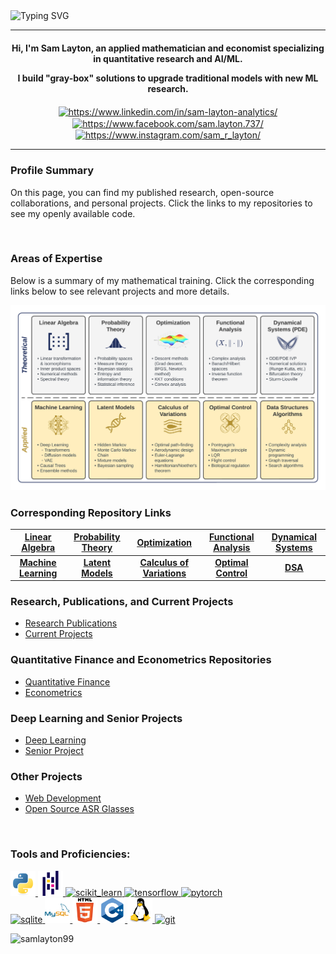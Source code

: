 <img src="https://readme-typing-svg.herokuapp.com?size=40&duration=4000&color=1e2d5c&center=true&vCenter=true&width=1000&lines=Welcome+to+Sam+Layton's+GitHub!;AI+Researcher+%7C+Quant+Finance+Specialist" alt="Typing SVG">
<hr>
<h4 align="center">Hi, I'm Sam Layton, an applied mathematician and economist specializing in quantitative research and AI/ML.

I build "gray-box" solutions to upgrade traditional models with new ML research. </h4>

<p align="center">
<a href="https://linkedin.com/in/sam-layton-ai/" target="_blank" rel="noopener noreferrer"><img align="center" src="https://raw.githubusercontent.com/rahuldkjain/github-profile-readme-generator/master/src/images/icons/Social/linked-in-alt.svg" alt="https://www.linkedin.com/in/sam-layton-analytics/" height="30" width="40" /></a>
<a href="https://fb.com/sam.layton.737/" target="blank"><img align="center" src="https://raw.githubusercontent.com/rahuldkjain/github-profile-readme-generator/master/src/images/icons/Social/facebook.svg" alt="https://www.facebook.com/sam.layton.737/" height="30" width="40" /></a>
<a href="https://instagram.com/sam_r_layton/" target="blank"><img align="center" src="https://raw.githubusercontent.com/rahuldkjain/github-profile-readme-generator/master/src/images/icons/Social/instagram.svg" alt="https://www.instagram.com/sam_r_layton/" height="30" width="40" /></a>
</p>
<hr>



<!-- An intro statement here. please update it to be actually interesting  -->
<h3 align="left">Profile Summary</h3>
<p>
    On this page, you can find my published research, open-source collaborations, and personal projects. Click the links to my repositories to see my openly available code.
</p>
<br>


<!-- Area of Expertise Section -->
<h3 align="left">Areas of Expertise</h3>
<p>
    Below is a summary of my mathematical training. Click the corresponding links below to see relevant projects and more details.
</p>



<!-- Center the Infographic Image -->
<p align="center">
  <img 
    src="https://github.com/samlayton99/samlayton99/raw/main/assets/applied_math.png"
    alt="Infographic"
  />
</p>


<!-- Corresponding Links section -->
<h3 align="left">Corresponding Repository Links</h3>
<!-- Center the Table -->
<p align="center">

| <u>**[Linear Algebra](https://github.com/samlayton99/samlayton99/blob/main/categories/linear_algebra/linear_algebra.md)**</u> | <u>**[Probability Theory](https://github.com/samlayton99/samlayton99/blob/main/categories/probability_theory/probability_theory.md)**</u> | <u>**[Optimization](https://github.com/samlayton99/samlayton99/blob/main/categories/optimization/optimization.md)**</u> | <u>**[Functional Analysis](https://github.com/samlayton99/samlayton99/blob/main/categories/functional_analysis/functional_analysis.md)**</u> | <u>**[Dynamical Systems](https://github.com/samlayton99/samlayton99/blob/main/categories/dynamical_systems/dynamical_systems.md)**</u> |
| :---------------------------------------------------------------------------------------------------: | :-----------------------------------------------------------------------------------------------------------: | :---------------------------------------------------------------------------------------------: | :---------------------------------------------------------------------------------------------------------------: | :------------------------------------------------------------------------------------------------: |
| <u>**[Machine Learning](https://github.com/samlayton99/samlayton99/blob/main/categories/machine_learning/machine_learning.md)**</u> | <u>**[Latent Models](https://github.com/samlayton99/samlayton99/blob/main/categories/latent_models/latent_models.md)**</u> | <u>**[Calculus of Variations](https://github.com/samlayton99/samlayton99/blob/main/categories/calculus_of_variations/calculus_of_variations.md)**</u> | <u>**[Optimal Control](https://github.com/samlayton99/samlayton99/blob/main/categories/optimal_control/optimal_control.md)**</u> | <u>**[DSA](https://github.com/samlayton99/samlayton99/blob/main/categories/dsa/dsa.md)**</u> |

</p>




<!-- Insert section to introduce my research/publications and current projects, formatting it nicely below -->
<h3 align="left">Research, Publications, and Current Projects</h3>

- [Research Publications](https://github.com/samlayton99?tab=repositories&q=topic:Research-Publications&sort=stars)
- [Current Projects](https://github.com/samlayton99?tab=repositories&q=topic:Current-Projects&sort=stars)


<!-- Insert section to highlight qunatitative finance and econometrics interest, formatting it nicely below -->
<h3 align="left">Quantitative Finance and Econometrics Repositories</h3>

- [Quantitative Finance](https://github.com/samlayton99?tab=repositories&q=topic:Quantitative-Finance&sort=stars)
- [Econometrics](https://github.com/samlayton99?tab=repositories&q=topic:Econometrics&sort=stars)

<!-- Insert section to highlight favorite senior projects and deep learning projects, formatting it nicely below -->
<h3 align="left">Deep Learning and Senior Projects</h3>

- [Deep Learning](https://github.com/samlayton99?tab=repositories&q=topic:Deep-Learning&sort=stars)
- [Senior Project](https://github.com/samlayton99?tab=repositories&q=topic:Senior-Project&sort=stars)



<!-- Finally, Insert section for other projects and a link to an open source project that I will insert later, formatting it and explaining it nicely below -->
<h3 align="left">Other Projects</h3>

- [Web Development](https://github.com/samlayton99?tab=repositories&q=topic:Web-Development&sort=stars)
- [Open Source ASR Glasses](https://github.com/samlayton99?tab=repositories&q=topic:Web-Development&sort=stars)


<!-- Ending stuff showing skills, contact, etc. written here below -->
<br>

<h3 align="left">Tools and Proficiencies:</h3>
<p align="left">
<a href="https://www.python.org" target="_blank" rel="noreferrer"> <img src="https://raw.githubusercontent.com/devicons/devicon/master/icons/python/python-original.svg" alt="python" width="40" height="40"/> </a>
<a href="https://pandas.pydata.org/" target="_blank" rel="noreferrer"> <img src="https://raw.githubusercontent.com/devicons/devicon/2ae2a900d2f041da66e950e4d48052658d850630/icons/pandas/pandas-original.svg" alt="pandas" width="40" height="40"/> </a>
<a href="https://scikit-learn.org/" target="_blank" rel="noreferrer"> <img src="https://upload.wikimedia.org/wikipedia/commons/0/05/Scikit_learn_logo_small.svg" alt="scikit_learn" width="40" height="40"/> </a>
<a href="https://www.tensorflow.org" target="_blank" rel="noreferrer"> <img src="https://www.vectorlogo.zone/logos/tensorflow/tensorflow-icon.svg" alt="tensorflow" width="40" height="40"/> </a>
<a href="https://pytorch.org/" target="_blank" rel="noreferrer"> <img src="https://www.vectorlogo.zone/logos/pytorch/pytorch-icon.svg" alt="pytorch" width="40" height="40"/> </a>
<br>
<a href="https://www.sqlite.org/" target="_blank" rel="noreferrer"> <img src="https://www.vectorlogo.zone/logos/sqlite/sqlite-icon.svg" alt="sqlite" width="40" height="40"/> </a>
<a href="https://www.mysql.com/" target="_blank" rel="noreferrer"> <img src="https://raw.githubusercontent.com/devicons/devicon/master/icons/mysql/mysql-original-wordmark.svg" alt="mysql" width="40" height="40"/> </a>
<a href="https://www.w3.org/html/" target="_blank" rel="noreferrer"> <img src="https://raw.githubusercontent.com/devicons/devicon/master/icons/html5/html5-original-wordmark.svg" alt="html5" width="40" height="40"/> </a>
<a href="https://www.w3schools.com/cpp/" target="_blank" rel="noreferrer"> <img src="https://raw.githubusercontent.com/devicons/devicon/master/icons/cplusplus/cplusplus-original.svg" alt="cplusplus" width="40" height="40"/> </a>
<a href="https://www.linux.org/" target="_blank" rel="noreferrer"> <img src="https://raw.githubusercontent.com/devicons/devicon/master/icons/linux/linux-original.svg" alt="linux" width="40" height="40"/> </a>
<a href="https://git-scm.com/" target="_blank" rel="noreferrer"> <img src="https://www.vectorlogo.zone/logos/git-scm/git-scm-icon.svg" alt="git" width="40" height="40"/> </a>
</p>
<p align="left"> <img src="https://komarev.com/ghpvc/?username=samlayton99&label=Profile%20views&color=0e75b6&style=flat" alt="samlayton99" /> </p>

